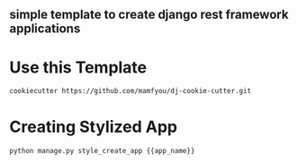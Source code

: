 ## simple template to create django rest framework applications

# Use this Template
```bash
cookiecutter https://github.com/mamfyou/dj-cookie-cutter.git
```


# Creating Stylized App
```python
python manage.py style_create_app {{app_name}}
```

